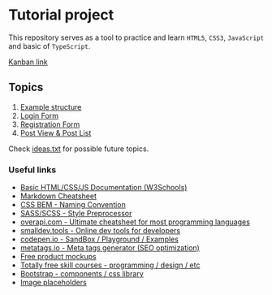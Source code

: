 # Tutorial project

This repository serves as a tool to practice and learn `HTML5`, `CSS3`, `JavaScript` and basic of `TypeScript`.

[Kanban link](https://github.com/users/clownmeister/projects/2)

## Topics

1. [Example structure](/00&#32;-&#32;Test)
1. [Login Form](/01&#32;-&#32;Login&#32;Form)
1. [Registration Form](/01&#32;-&#32;Registration&#32;form&#32;-&#32;test)
1. [Post View & Post List](/02&#32;-&#32;Post&#32;view)

Check [ideas.txt](/ideas.txt) for possible future topics.


### Useful links

* [Basic HTML/CSS/JS Documentation (W3Schools)](https://www.w3schools.com/)
* [Markdown Cheatsheet](https://www.markdownguide.org/basic-syntax/)
* [CSS BEM - Naming Convention](https://getbem.com/introduction/)
* [SASS/SCSS - Style Preprocessor](https://sass-lang.com/guide)
* [overapi.com - Ultimate cheatsheet for most programming languages](https://overapi.com/)
* [smalldev.tools - Online dev tools for developers](https://smalldev.tools/)
* [codepen.io - SandBox / Playground / Examples](https://codepen.io/)
* [metatags.io - Meta tags generator (SEO optimization)](https://metatags.io/)
* [Free product mockups](https://smartmockups.com/)
* [Totally free skill courses - programming / design / etc](https://tutsplus.com/)
* [Bootstrap - components / css library](https://getbootstrap.com/docs/5.3/components/buttons/)
* [Image placeholders](https://picsum.photos/)
